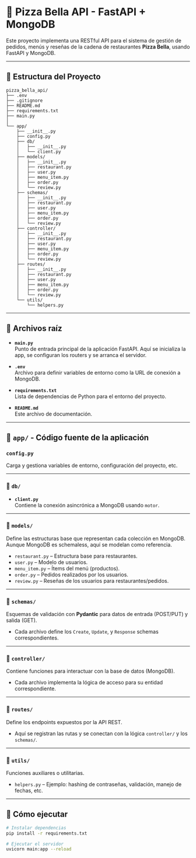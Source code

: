 # 🍕 Pizza Bella API - FastAPI + MongoDB

Este proyecto implementa una RESTful API para el sistema de gestión de pedidos, menús y reseñas de la cadena de restaurantes **Pizza Bella**, usando FastAPI y MongoDB.

---

## 📁 Estructura del Proyecto

```text
pizza_bella_api/
├── .env
├── .gitignore
├── README.md
├── requirements.txt
├── main.py
│
└── app/
    ├── __init__.py
    ├── config.py
    ├── db/
    │   ├── __init__.py
    │   └── client.py
    ├── models/
    │   ├── __init__.py
    │   ├── restaurant.py
    │   ├── user.py
    │   ├── menu_item.py
    │   ├── order.py
    │   └── review.py
    ├── schemas/
    │   ├── __init__.py
    │   ├── restaurant.py
    │   ├── user.py
    │   ├── menu_item.py
    │   ├── order.py
    │   └── review.py
    ├── controller/
    │   ├── __init__.py
    │   ├── restaurant.py
    │   ├── user.py
    │   ├── menu_item.py
    │   ├── order.py
    │   └── review.py
    ├── routes/
    │   ├── __init__.py
    │   ├── restaurant.py
    │   ├── user.py
    │   ├── menu_item.py
    │   ├── order.py
    │   └── review.py
    └── utils/
        └── helpers.py
```

---

## 📄 Archivos raíz

- **`main.py`**  
  Punto de entrada principal de la aplicación FastAPI. Aquí se inicializa la app, se configuran los routers y se arranca el servidor.

- **`.env`**  
  Archivo para definir variables de entorno como la URL de conexión a MongoDB.

- **`requirements.txt`**  
  Lista de dependencias de Python para el entorno del proyecto.

- **`README.md`**  
  Este archivo de documentación.

---

## 📁 `app/` - Código fuente de la aplicación

### `config.py`  
Carga y gestiona variables de entorno, configuración del proyecto, etc.

---

### 📁 `db/`

- **`client.py`**  
  Contiene la conexión asincrónica a MongoDB usando `motor`.

---

### 📁 `models/`

Define las estructuras base que representan cada colección en MongoDB. Aunque MongoDB es schemaless, aquí se modelan como referencia.

- `restaurant.py` – Estructura base para restaurantes.  
- `user.py` – Modelo de usuarios.  
- `menu_item.py` – Ítems del menú (productos).  
- `order.py` – Pedidos realizados por los usuarios.  
- `review.py` – Reseñas de los usuarios para restaurantes/pedidos.

---

### 📁 `schemas/`

Esquemas de validación con **Pydantic** para datos de entrada (POST/PUT) y salida (GET).

- Cada archivo define los `Create`, `Update`, y `Response` schemas correspondientes.

---

### 📁 `controller/`

Contiene funciones para interactuar con la base de datos (MongoDB).

- Cada archivo implementa la lógica de acceso para su entidad correspondiente.

---

### 📁 `routes/`

Define los endpoints expuestos por la API REST.

- Aquí se registran las rutas y se conectan con la lógica `controller/` y los `schemas/`.

---

### 📁 `utils/`

Funciones auxiliares o utilitarias.

- `helpers.py` – Ejemplo: hashing de contraseñas, validación, manejo de fechas, etc.

---

## 🚀 Cómo ejecutar

```bash
# Instalar dependencias
pip install -r requirements.txt

# Ejecutar el servidor
uvicorn main:app --reload
```
